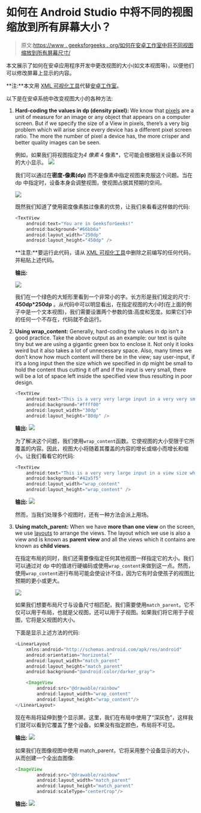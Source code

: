 # 如何在 Android Studio 中将不同的视图缩放到所有屏幕大小？

> 原文:[https://www . geeksforgeeks . org/如何在安卓工作室中将不同视图缩放到所有屏幕尺寸/](https://www.geeksforgeeks.org/how-to-scale-different-views-to-all-screen-sizes-in-android-studio/)

本文展示了如何在安卓应用程序开发中更改视图的大小(如文本视图等)，以便他们可以修改屏幕上显示的内容。

**注:**本文用 [XML 可视化工具](https://labs.udacity.com/android-visualizer/)代替[安卓工作室](https://www.geeksforgeeks.org/guide-to-install-and-set-up-android-studio/)。

以下是在安卓系统中改变视图大小的各种方法:

1.  **Hard-coding the values in dp (density pixel):** We know that [pixels](https://www.geeksforgeeks.org/image-processing-java-set-2-get-set-pixels/) are a unit of measure for an image or any object that appears on a computer screen. But if we specify the size of a View in pixels, there’s a very big problem which will arise since every device has a different pixel screen ratio. The more the number of pixel a device has, the more crisper and better quality images can be seen.

    例如，如果我们将视图指定为*4 像素* 4 像素*，它可能会根据相关设备以不同的大小显示。
    [![](img/9f8657535d4e3838123cfa10c96df083.png)](https://media.geeksforgeeks.org/wp-content/uploads/20200129181630/and1.jpg)

    我们可以通过在**密度-像素(dp)** 而不是像素中指定视图来克服这个问题。当在 dp 中指定时，设备本身会调整视图，使视图占据其预期的空间。

    [![](img/6090d5c132f8cd26f8eb5c05c6399cba.png)](https://media.geeksforgeeks.org/wp-content/uploads/20200129181634/and2.jpg)

    既然我们知道了使用密度像素胜过像素的优势，让我们来看看这样做的代码:

    ```java
    <TextView
        android:text="You are in GeeksforGeeks!"
        android:background="#66bb6a"
        android:layout_width="250dp"
        android:layout_height="450dp" />
    ```

    **注意:**要运行此代码，请从 [XML 可视化工具](https://labs.udacity.com/android-visualizer/)中删除之前编写的任何代码，并粘贴上述代码。

    **输出:**

    [![](img/4a3bc615af4268d8c5aa92e9397aa6e4.png)](https://media.geeksforgeeks.org/wp-content/uploads/20200129181638/and3.jpg)

    我们在一个绿色的大矩形里看到一个非常小的字。长方形是我们规定的尺寸: **450dp*250dp** 。从代码中可以明显看出，在指定视图的大小时(在上面的例子中是一个文本视图)，我们需要设置两个参数的值:高度和宽度。如果它们中的任何一个不存在，代码就不会运行。

2.  **Using wrap_content:** Generally, hard-coding the values in dp isn’t a good practice. Take the above output as an example: our text is quite tiny but we are using a gigantic green box to enclose it. Not only it looks weird but it also takes a lot of unnecessary space. Also, many times we don’t know how much content will there be in the view; say user-input, if it’s a long input then the size which we specified in dp might be small to hold the content thus cutting it off and if the input is very small, there will be a lot of space left inside the specified view thus resulting in poor design.

    ```java
    <TextView
        android:text="This is a very very large input in a very very small view size!"
        android:background="#ffff00"
        android:layout_width="30dp"
        android:layout_height="80dp" />
    ```

    **输出:**
    [![](img/973fd0e787b4b6da29a3ad1646d84eb3.png)](https://media.geeksforgeeks.org/wp-content/uploads/20200129181641/and4.jpg)

    为了解决这个问题，我们使用`wrap_content`函数。它使视图的大小受限于它所覆盖的内容。因此，视图大小将随着其覆盖的内容的增长或缩小而增长和缩小。让我们看看它的代码:

    ```java
    <TextView
        android:text="This is a very very large input in a view size which will grow accordingly!"
        android:background="#42a5f5"
        android:layout_width="wrap_content"
        android:layout_height="wrap_content" />
    ```

    **输出:**
    [![](img/47bb8bcf98f35183631f9d0fcfdbfe63.png)](https://media.geeksforgeeks.org/wp-content/uploads/20200129181643/and5.jpg)

    然而，当我们处理多个视图时，还有一种方法会派上用场。

3.  **Using match_parent:** When we have **more than one view** on the screen, we use [layouts](https://www.geeksforgeeks.org/android-ui-layouts/) to arrange the views. The layout which we use is also a view and is known as **parent view** and all the views which it contains are known as **child views**.

    在指定布局的同时，我们还需要像指定任何其他视图一样指定它的大小。我们可以通过对 dp 中的值进行硬编码或使用`wrap_content`来做到这一点。然而，使用`wrap_content`进行布局可能会使设计不佳，因为它有时会使孩子的视图比预期的更小或更大。

    [![](img/fea77d33a58b336d461768a3e0d6d2a8.png)](https://media.geeksforgeeks.org/wp-content/uploads/20200129181645/and6.jpg)

    如果我们想要布局尺寸与设备尺寸相匹配，我们需要使用`match_parent`。它不仅可以用于布局，也就是父视图，还可以用于子视图。如果我们将它用于子视图，它将是父视图的大小。

    下面是显示上述方法的代码:

    ```java
    <LinearLayout
        xmlns:android="http://schemas.android.com/apk/res/android"
        android:orientation="horizontal"
        android:layout_width="match_parent"
        android:layout_height="match_parent"
        android:background="@android:color/darker_gray">

        <ImageView
            android:src="@drawable/rainbow"
            android:layout_width="wrap_content"
            android:layout_height="wrap_content"/>
    </LinearLayout>
    ```

    现在布局将延伸到整个显示屏。这里，我们在布局中使用了“深灰色”，这样我们就可以看到它覆盖了整个设备。如果没有指定颜色，布局将不可见。

    **输出:**
    [![](img/cef360f115cc4ea856284669fff64665.png)](https://media.geeksforgeeks.org/wp-content/uploads/20200129181647/and7.jpg)

    如果我们在图像视图中使用 match_parent，它将采用整个设备显示的大小，从而创建一个全出血图像:

    ```java
    <ImageView
            android:src="@drawable/rainbow"
            android:layout_width="match_parent"
            android:layout_height="match_parent"
            android:scaleType="centerCrop"/>
    ```

    **输出:**
    [![](img/c117f283392e3239de0f7c6418a83589.png)](https://media.geeksforgeeks.org/wp-content/uploads/20200129181649/and8.jpg)